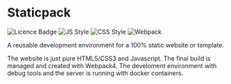 # Staticpack

![Licence Badge](https://badgen.net/badge/License/GPLv3.0/green)
![JS Style](https://badgen.net/badge/JS/Standard/yellow)
![CSS Style](https://badgen.net/badge/CSS/BEM/blue)
![Webpack](https://badgen.net/badge/Webpack/v4/blue)

A reusable development environment for a 100% static website or template.

The website is just pure HTML5/CSS3 and Javascript. The final build is managed and created with Webpack4.
The develoment environment with debug tools and the server is running with docker containers.